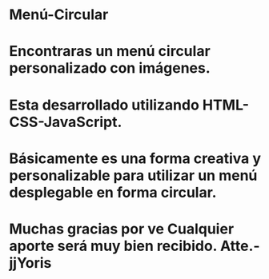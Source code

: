 # Menú-Circular
# Encontraras un menú circular personalizado con imágenes.
# Esta desarrollado utilizando HTML-CSS-JavaScript.
# Básicamente es una forma creativa y personalizable para utilizar un menú desplegable en forma circular.
# Muchas gracias por ve Cualquier aporte será muy bien recibido. Atte.- jjYoris
